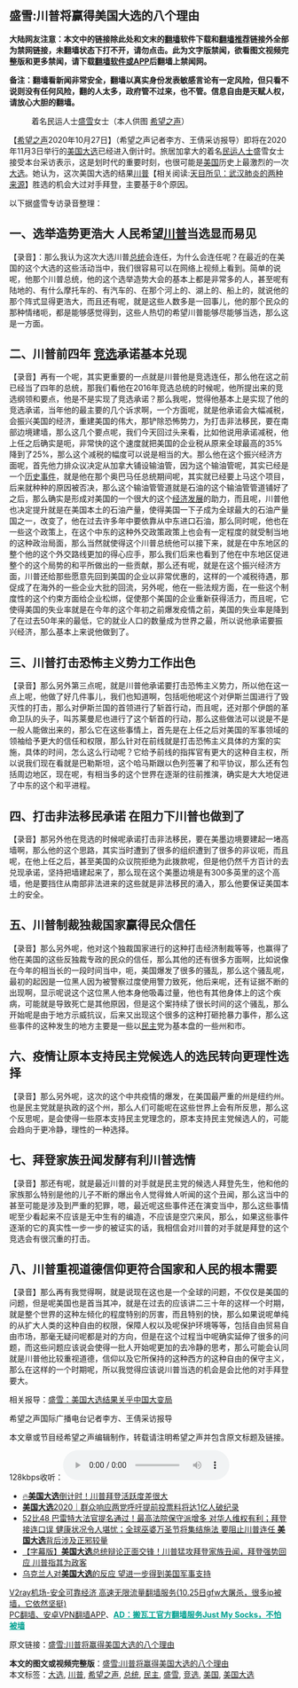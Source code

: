  <h2>盛雪:川普将赢得美国大选的八个理由</h2> <p class="notice"><b>大陆网友注意：本文中的链接除此处和文末的<a href="https://github.com/bannedbook/fanqiang" >翻墙</a>软件下载和<a href="https://github.com/killgcd/justmysocks/blob/master/README.md">翻墙推荐</a>链接外全部为禁网链接，未翻墙状态下打不开，请勿点击。此为文字版禁闻，欲看图文视频完整版和更多禁闻，请下载<a href="https://github.com/bannedbook/fanqiang">翻墙软件或APP</a>后翻墙上禁闻网。</p><p>备注：翻墙看新闻非常安全，翻墙以真实身份发表敏感言论有一定风险，但只看不说则没有任何风险，翻的人太多，政府管不过来，也不管。信息自由是天赋人权，请放心大胆的翻墙。</b></p>  <div class="entry"> <figure><figcaption>着名民运人士<a href="https://www.bannedbook.org/bnews/tag/%e7%9b%9b%e9%9b%aa/" class="st_tag internal_tag" rel="tag" title="标签 盛雪 下的日志">盛雪</a>女士（本人供图 <a href="https://www.bannedbook.org/bnews/tag/%e5%b8%8c%e6%9c%9b%e4%b9%8b%e5%a3%b0/" class="st_tag internal_tag" rel="tag" title="标签 希望之声 下的日志">希望之声</a>）</figcaption></figure> <p>【<span class='wp_keywordlink_affiliate'><a href="https://www.soundofhope.org" title="希望之声" target="_blank">希望之声</a></span>2020年10月27日】（希望之声记者李方、王倩采访报导）即将在2020年11月3日举行的<a href="https://www.bannedbook.org/bnews/tag/%e7%be%8e%e5%9b%bd%e5%a4%a7%e9%80%89/" class="st_tag internal_tag" rel="tag" title="标签 美国大选 下的日志">美国大选</a>已经进入倒计时。旅居加拿大的着名<span class='wp_keywordlink'><a href="https://www.bannedbook.org/forum9/" title="民运人士看法轮功" target="_blank">民运人士</a></span>盛雪女士接受本台采访表示，这是划时代的重要时刻，也很可能是<a href="https://www.bannedbook.org/bnews/tag/%e7%be%8e%e5%9b%bd/" class="st_tag internal_tag" rel="tag" title="标签 美国 下的日志">美国</a>历史上最激烈的一次<a href="https://www.bannedbook.org/bnews/tag/%e5%a4%a7%e9%80%89/" class="st_tag internal_tag" rel="tag" title="标签 大选 下的日志">大选</a>。她认为，这次美国大选的结果<span class='wp_keywordlink'><a href="https://www.bannedbook.org/bnews/comments/20200816/1381118.html" title="天目所见：川普将再赢总统大选 共和党掌参众两院" target="_blank">川普</a></span>【相关阅读:<a href='https://www.bannedbook.org/bnews/comments/20200816/1381123.html' target='_blank'>天目所见：武汉肺炎的两种来源</a>】胜选的机会大过对手拜登，主要基于8个原因。</p> <p>以下据盛雪专访录音整理：</p> <h2>一、选举造势更浩大 人民希望<a href="https://www.bannedbook.org/bnews/tag/%e5%b7%9d%e6%99%ae/" class="st_tag internal_tag" rel="tag" title="标签 川普 下的日志">川普</a>当选显而易见</h2> <p>【录音】：那么我认为这次大选川普<a href="https://www.bannedbook.org/bnews/tag/%e6%80%bb%e7%bb%9f/" class="st_tag internal_tag" rel="tag" title="标签 总统 下的日志">总统</a>会连任，为什么会连任呢？在最近的在美国的这个大选的这些活动当中，我们很容易可以在网络上视频上看到。简单的说呢，他那个川普总统，他的这个选举造势大会的基本上都是非常多的人，甚至呢有陆地的、有什么摩托车的、有汽车的、在那个河上的、湖上的、船上的，就说他的那个阵式显得更浩大，而且还有呢，就是这些人数多是一回事儿，他的那个民众的那种情绪呃，都是能够感觉得到，这些人热切的希望川普能够尽能够当选，那么这是一方面。</p>  <h2>二、川普前四年 <a href="https://www.bannedbook.org/bnews/tag/%E7%AB%9E%E9%80%89/" class="st_tag internal_tag" rel="tag" title="标签 竞选 下的日志">竞选</a>承诺基本兑现</h2> <p>【录音】再有一个呢，其实更重要的一点就是川普他是竞选连任，那么他在这之前已经当了四年的总统，那我们看他在2016年竞选总统的时候呢，他所提出来的竞选纲领和要点，他是不是实现了竞选承诺？那么我呢，觉得他基本上是实现了他的竞选承诺，当年他的最主要的几个诉求啊，一个方面呢，就是他承诺会大幅减税，会振兴美国的经济，重建美国的伟大，那铲除恐怖势力，为打击非法移民，要在南部边境建墙，那么这几个要点呢，我们今天回过头来看，比如他说用承诺减税，他上任之后确实是呃，非常快的这个速度就把美国的企业税从原来全球最高的35%降到了25%，那么这个减税的幅度可以说是相当的大。那么他在这个振兴经济方面呢，首先他力排众议决定从加拿大铺设输油管，因为这个输油管呢，其实已经是一个<span class='wp_keywordlink'><a href="https://www.bannedbook.org/forum33/" title="近代历史事件真相" target="_blank">历史事件</a></span>，就是他在那个奥巴马任总统期间呢，其实就已经要上马这个项目，后来就种种的原因被否决，那么这个输油管管道就是石油的这个输油管管道铺好了之后，那么确实是形成对美国的一个很大的这个<span class='wp_keywordlink'><a href="https://www.bannedbook.org/forum2/topic869.html" title="宪政、法治和经济发展——走向市场经济的制度保障" target="_blank">经济发展</a></span>的助力，而且呢，川普他也决定提升就是在美国本土的石油产量，使得美国一下子成为全球最大的石油产量国之一，改变了，他在过去许多年中要依靠从中东进口石油，那么同时呢，他也在一些这个政策上，在这个中东的这种外交政策政策上也会有一定程度的就受制当地的这种政治局面，那么当然就使得这个川普总统他可以接下来，就是在中东地区的整个他的这个外交路线更加的得心应手，那么我们后来也看到了他在中东地区促进整个的这个局势的和平所做出的一些贡献，那么还有呢，就是在这个振兴经济方面，川普还给那些愿意先回到美国的企业以非常优惠的，这样的一个减税待遇，那促成了在海外的一些企业大批的回流，另外呢，他在一些法规方面，在一些这个制度性的这个约束方面给企业松绑，促使那个美国的企业重新获得活力，而且呢，它使得美国的失业率就是在今年的这个年初之前爆发疫情之前，美国的失业率是降到了在过去50年来的最低，它的就业人口的数量成为世界之最，所以说他承诺要振兴经济，那么基本上来说他做到了。</p> <h2>三、川普打击恐怖主义势力工作出色</h2> <p>【录音】那么另外第三点呢，就是川普他承诺要打击恐怖主义势力，所以他在这一点上呢，他做了好几件事儿，我们也知道啊，包括呃他呢这个对伊斯兰国进行了毁灭性的打击，那么对伊斯兰国的首领进行了斩首行动，而且呢，还对那个伊朗的革命卫队的头子，叫苏莱曼尼也进行了这个斩首的行动，那么这些做法可以说是不是一般人能做出来的，那么它在这些事情上，首先是在上任之后对美国的军事领域的领袖给予更大的信任和权限，那么针对在前线就是打击恐怖主义具体的方案的实施，具体的时间，怎么这么行动呢？它给予前线的指挥官有更大的这种自主权，所以说我们现在看就是巴勒斯坦，这个哈马斯跟以色列签署了和平协议，那么还有包括周边地区，现在呢，有相当多的这个世界在逐渐的往前推演，确实是大大地促进了中东的这个和平进程。</p> <h2>四、打击非法移民承诺 在阻力下川普也做到了</h2> <p>【录音】那另外他在竞选的时候呢承诺打击非法移民，要在美墨边境要建起一堵高墙啊，那么他的这个思路，其实当时遭到了很多的组织遭到了很多的非议呃，而且呢，在他上任之后，甚至美国的众议院拒绝为此拨款呢，但是他仍然千方百计的去兑现承诺，坚持把墙建起来了，那么现在这个美墨边境是有300多英里的这个高墙，他是要挡住从南部非法进来的这些就是非法移民的涌入，那么他要保证美国本土的安全。</p>  <h2>五、川普制裁独裁国家赢得民众信任</h2> <p>【录音】那么另外呢，他对这个独裁国家进行的这种打击经济制裁等等，也赢得了他在美国的这些反独裁专政的民众的信任，那么其他的还有很多方面啊，比如说像在今年的相当长的一段时间当中，呃，美国爆发了很多的骚乱，那么这个骚乱呢，最初的起因是一位黑人因为被警察过度使用警力致死，他后来呢，还有证据不断的出现啊，显示呢说这个这位黑人他本身他吸毒过量，他也有其他身体上的这个疾病，可能就是导致死亡是其他原因，但是这个案持续了很长时间的这个骚乱，那么开始呢是由于地方示威抗议，后来又出现这个很多的这种打砸抢暴力事件，那么这些事件的这种发生的地方主要是一些以<a href="https://www.bannedbook.org/bnews/tag/%e6%b0%91%e4%b8%bb/" class="st_tag internal_tag" rel="tag" title="标签 民主 下的日志">民主</a>党为基本盘的一些州和市。</p> <h2>六、疫情让原本支持民主党候选人的选民转向更理性选择</h2> <p>【录音】那么另外呢，这次的这个中共疫情的爆发，在美国最严重的州是纽约州。也是民主党就是执政的这个州，那么人们可能呢在这些世界上会有所反思，那么这个反思呢，是会使得一些原本支持民主党理念的，原本支持民主党候选人的，可能会趋向于更冷静，理性的一种选择。</p> <h2>七、拜登家族丑闻发酵有利川普选情</h2> <p>【录音】那还有呢，就是最近川普的对手就是民主党的候选人拜登先生，他和他的家族那么特别是他的儿子不断的爆出令人觉得耸人听闻的这个丑闻，那么这当中的甚至可能是涉及到严重的犯罪，嗯，最近呢这些事件还在演变当中，那么这些事情呢至少看起来不应该是无中生有的编造，不应该是空穴来风，那么，如果这些事件逐渐的它的真实性一步一步的被证实的话，我相信会对川普的对手就是拜登的这个竞选会有很沉重的打击。</p>  <h2>八、川普重视道德信仰更符合国家和人民的根本需要</h2> <p>【录音】那么再有我觉得啊，就是说现在这也是一个全球的问题，不仅仅是美国的问题，但是呢美国也是首当其冲，就是在过去的应该讲二三十年的这样一个时期，就是整个世界的这种左倾化的程度特别的厉害，而且特别的快，那么如果说呢单纯的从扩大人类的这种自由的权限，保障人权以及呢保护环境等等，包括自由贸易自由市场，那毫无疑问呢都是对的方向，但是在这个过程当中呢确实延伸了很多的问题，而这些问题应该说会使得一批人开始呢更加的去冷静的思考，那么可能会认同就是川普他比较重视道德，信仰以及它所保持的这种西方的这种自由的保守主义，那么在这样的一个时期呢，所以我觉得应该说川普当选的机会是会比他的对手拜登要大。</p> <p>相关报导：<a href="https://www.soundofhope.org/post/435058">盛雪：美国大选结果关乎中国大变局</a></p> <p>希望之声国际广播电台记者李方、王倩采访报导</p>  <p>本文章或节目经希望之声编辑制作，转载请注明希望之声并包含原文标题及链接。</p> <p>128kbps收听：<audio controls="controls" type="audio/mpeg" preload="metadata" src="https://media.soundofhope.org/audio04/2020-10/1603801535112.mp3"></audio></p> <ul class='op-related-articles' title='相关阅读'> <li><a href='https://www.bannedbook.org/bnews/bannedvideo/20201027/1421208.html' target='_blank'>🔥<b>美国大选</b>倒计时！川普拜登活跃度差很大</a></li> <li><a href='https://www.bannedbook.org/bnews/baitai/20201027/1421159.html' target='_blank'><b>美国大选</b>2020｜群众响应两党呼吁提前投票料将达1亿人破纪录</a></li> <li><a href='https://www.bannedbook.org/bnews/bannedvideo/20201027/1421011.html' target='_blank'>52比48 巴雷特大法官提名通过！最高法院保守派增多 对华人维权有利；拜登接连口误 健康状况令人堪忧；全球巫婆万圣节将集结施法 要阻止川普连任 <b>美国大选</b>背后涉及正邪较量</a></li> <li><a href='https://www.bannedbook.org/bnews/bannedvideo/20201027/1420881.html' target='_blank'>【字幕版】<b>美国大选</b>总统辩论正面交锋！川普猛攻拜登家族丑闻，拜登强势回应 川普指其为政客</a></li> <li><a href='https://www.bannedbook.org/bnews/worldnews/20201027/1420839.html' target='_blank'>乌克兰人对<b>美国大选</b>的反应 望进一步得到美国军事支持</a></li> </ul> <p class="texttj"> <a href="https://www.bannedbook.org/forum23/topic22702.html" target="_blank">V2ray机场-安全可靠经济 高速无限流量翻墙服务(10.25日gfw大屠杀，很多ip被墙，它依然坚挺)</a><br/> <a href="https://github.com/bannedbook/fanqiang/wiki/%E7%A6%81%E9%97%BB%E7%BD%91%E5%AE%89%E5%8D%93%E7%BF%BB%E5%A2%99%E6%96%B0%E9%97%BBAPP" target="_blank">PC翻墙、安卓VPN翻墙APP</a>、<span onclick="window.open('https://github.com/killgcd/justmysocks/blob/master/README.md')" style="font-weight:bold;color:#00A191;cursor:pointer;text-decoration:underline;outline:none">AD：搬瓦工官方翻墙服务Just My Socks，不怕被墙</span></p><p>原文链接：<a class="src_link"  href="https://www.soundofhope.org/post/436414" target="_blank">盛雪:川普将赢得美国大选的八个理由</a></p><a name='sharetosocial'></a>       <div><b>本文的图文或视频完整版</b>：<a href='https://www.bannedbook.org/bnews/comments/20201027/1421213.html'>盛雪:川普将赢得美国大选的八个理由</a></div>  </div><!--END ENTRY--> <div class="postfooter"> <div>本文标签：<a href="https://www.bannedbook.org/bnews/tag/%e5%a4%a7%e9%80%89/" rel="tag">大选</a>, <a href="https://www.bannedbook.org/bnews/tag/%e5%b7%9d%e6%99%ae/" rel="tag">川普</a>, <a href="https://www.bannedbook.org/bnews/tag/%e5%b8%8c%e6%9c%9b%e4%b9%8b%e5%a3%b0/" rel="tag">希望之声</a>, <a href="https://www.bannedbook.org/bnews/tag/%e6%80%bb%e7%bb%9f/" rel="tag">总统</a>, <a href="https://www.bannedbook.org/bnews/tag/%e6%b0%91%e4%b8%bb/" rel="tag">民主</a>, <a href="https://www.bannedbook.org/bnews/tag/%e7%9b%9b%e9%9b%aa/" rel="tag">盛雪</a>, <a href="https://www.bannedbook.org/bnews/tag/%E7%AB%9E%E9%80%89/" rel="tag">竞选</a>, <a href="https://www.bannedbook.org/bnews/tag/%e7%be%8e%e5%9b%bd/" rel="tag">美国</a>, <a href="https://www.bannedbook.org/bnews/tag/%e7%be%8e%e5%9b%bd%e5%a4%a7%e9%80%89/" rel="tag">美国大选</a></div>  </div><!--END POSTFOOTER--> 